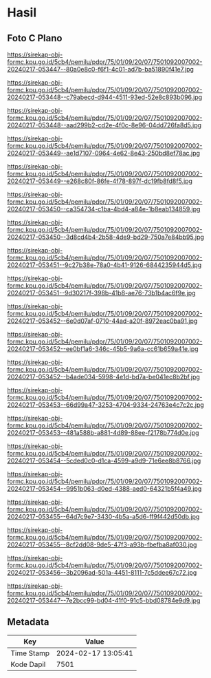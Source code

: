# Hasil

## Foto C Plano

https://sirekap-obj-formc.kpu.go.id/5cb4/pemilu/pdpr/75/01/09/20/07/7501092007002-20240217-053447--80a0e8c0-f6f1-4c01-ad7b-ba51890f41e7.jpg

https://sirekap-obj-formc.kpu.go.id/5cb4/pemilu/pdpr/75/01/09/20/07/7501092007002-20240217-053448--c79abecd-d944-4511-93ed-52e8c893b096.jpg

https://sirekap-obj-formc.kpu.go.id/5cb4/pemilu/pdpr/75/01/09/20/07/7501092007002-20240217-053448--aad299b2-cd2e-4f0c-8e96-04dd726fa8d5.jpg

https://sirekap-obj-formc.kpu.go.id/5cb4/pemilu/pdpr/75/01/09/20/07/7501092007002-20240217-053449--ae1d7107-0964-4e62-8e43-250bd8ef78ac.jpg

https://sirekap-obj-formc.kpu.go.id/5cb4/pemilu/pdpr/75/01/09/20/07/7501092007002-20240217-053449--e268c80f-86fe-4f78-897f-dc19fb8fd8f5.jpg

https://sirekap-obj-formc.kpu.go.id/5cb4/pemilu/pdpr/75/01/09/20/07/7501092007002-20240217-053450--ca354734-c1ba-4bd4-a84e-1b8eab134859.jpg

https://sirekap-obj-formc.kpu.go.id/5cb4/pemilu/pdpr/75/01/09/20/07/7501092007002-20240217-053450--3d8cd4b4-2b58-4de9-bd29-750a7e84bb95.jpg

https://sirekap-obj-formc.kpu.go.id/5cb4/pemilu/pdpr/75/01/09/20/07/7501092007002-20240217-053451--9c27b38e-78a0-4b41-9126-6844235944d5.jpg

https://sirekap-obj-formc.kpu.go.id/5cb4/pemilu/pdpr/75/01/09/20/07/7501092007002-20240217-053451--9d30217f-398b-41b8-ae76-73b1b4ac6f9e.jpg

https://sirekap-obj-formc.kpu.go.id/5cb4/pemilu/pdpr/75/01/09/20/07/7501092007002-20240217-053452--6e0d07af-0710-44ad-a20f-8972eac0ba91.jpg

https://sirekap-obj-formc.kpu.go.id/5cb4/pemilu/pdpr/75/01/09/20/07/7501092007002-20240217-053452--ee0bf1a6-346c-45b5-9a6a-cc61b659a41e.jpg

https://sirekap-obj-formc.kpu.go.id/5cb4/pemilu/pdpr/75/01/09/20/07/7501092007002-20240217-053452--b4ade034-5998-4e1d-bd7a-be041ec8b2bf.jpg

https://sirekap-obj-formc.kpu.go.id/5cb4/pemilu/pdpr/75/01/09/20/07/7501092007002-20240217-053453--66d99a47-3253-4704-9334-24763e4c7c2c.jpg

https://sirekap-obj-formc.kpu.go.id/5cb4/pemilu/pdpr/75/01/09/20/07/7501092007002-20240217-053453--481a588b-a881-4d89-88ee-f2178b774d0e.jpg

https://sirekap-obj-formc.kpu.go.id/5cb4/pemilu/pdpr/75/01/09/20/07/7501092007002-20240217-053454--5cded0c0-d1ca-4599-a9d9-71e6ee8b8766.jpg

https://sirekap-obj-formc.kpu.go.id/5cb4/pemilu/pdpr/75/01/09/20/07/7501092007002-20240217-053454--9951b063-d0ed-4388-aed0-64321b5f4a49.jpg

https://sirekap-obj-formc.kpu.go.id/5cb4/pemilu/pdpr/75/01/09/20/07/7501092007002-20240217-053455--64d7c9e7-3430-4b5a-a5d6-ff9f442d50db.jpg

https://sirekap-obj-formc.kpu.go.id/5cb4/pemilu/pdpr/75/01/09/20/07/7501092007002-20240217-053455--8cf2dd08-9de5-47f3-a93b-fbefba8af030.jpg

https://sirekap-obj-formc.kpu.go.id/5cb4/pemilu/pdpr/75/01/09/20/07/7501092007002-20240217-053456--3b2096ad-501a-4451-8111-7c5ddee67c72.jpg

https://sirekap-obj-formc.kpu.go.id/5cb4/pemilu/pdpr/75/01/09/20/07/7501092007002-20240217-053447--7e2bcc99-bd04-41f0-91c5-bbd08784e9d9.jpg


## Metadata

| Key        | Value               |
| ---------- | ------------------- |
| Time Stamp | 2024-02-17 13:05:41 |
| Kode Dapil | 7501                |



